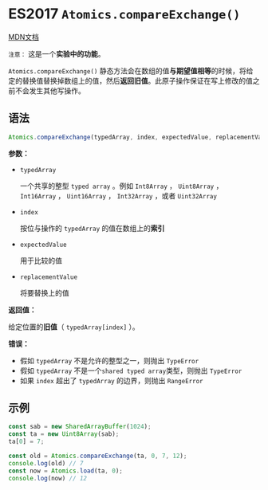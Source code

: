 # ES2017 `Atomics.compareExchange()`

[MDN文档](https://developer.mozilla.org/zh-CN/docs/Web/JavaScript/Reference/Global_Objects/Atomics/compareExchange)

`注意：` 这是一个**实验中的功能**。

`Atomics.compareExchange()` 静态方法会在数组的值**与期望值相等**的时候，将给定的替换值替换掉数组上的值，然后**返回旧值**。此原子操作保证在写上修改的值之前不会发生其他写操作。

## 语法

``` javascript
Atomics.compareExchange(typedArray, index, expectedValue, replacementValue)
```

**参数：**

* `typedArray`

  一个共享的整型 `typed array` 。例如 `Int8Array` ， `Uint8Array` ， `Int16Array` ， `Uint16Array` ， `Int32Array` ，或者 `Uint32Array`

* `index`

  按位与操作的 `typedArray` 的值在数组上的**索引**

* `expectedValue`

  用于比较的值

* `replacementValue`

  将要替换上的值

**返回值：**

给定位置的**旧值**（ `typedArray[index]` ）。

**错误：**

* 假如 `typedArray` 不是允许的整型之一，则抛出 `TypeError`
* 假如 `typedArray` 不是一个`shared typed array`类型，则抛出 `TypeError`
* 如果 `index` 超出了 `typedArray` 的边界，则抛出 `RangeError`

## 示例

``` javascript
const sab = new SharedArrayBuffer(1024);
const ta = new Uint8Array(sab);
ta[0] = 7;

const old = Atomics.compareExchange(ta, 0, 7, 12);
console.log(old) // 7
const now = Atomics.load(ta, 0);
console.log(now) // 12
```
